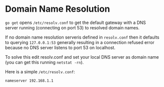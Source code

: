 # Domain Name Resolution
`go get` opens `/etc/resolv.conf` to get the default gateway with
a DNS server running (connecting on port 53) to resolved domain
names.

If no domain name resolution serveris defined in `resolv.conf`
then it defaults to querying `127.0.0.1:53` generally resulting 
in a connection refused error because no DNS server listens to 
port 53 on localhost.

To solve this edit resolv.conf and set your local DNS server as domain name
(you can get this running `netstat -rn`).

Here is a simple `/etc/resolv.conf`:
```
nameserver 192.168.1.1
```

